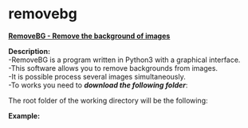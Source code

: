 # removebg
<b><u>RemoveBG - Remove the background of images</u></b>
<br>

<b>Description:</b><br>
-RemoveBG is a program written in Python3 with a graphical interface.<br>
-This software allows you to remove backgrounds from images.<br>
-It is possible process several images simultaneously.<br>
-To works you need to <b><i>download the following folder</i></b>:<br>

The root folder of the working directory will be the following:

<b>Example:</b>
